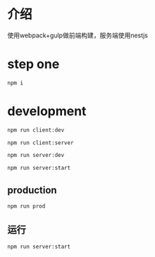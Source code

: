 # 介绍
使用webpack+gulp做前端构建，服务端使用nestjs

# step one
```sh 
npm i
```

# development
```sh
npm run client:dev
```

```sh
npm run client:server
```

```sh
npm run server:dev
```

```sh
npm run server:start
```


## production
```sh
npm run prod
```

## 运行
```sh
npm run server:start
```
